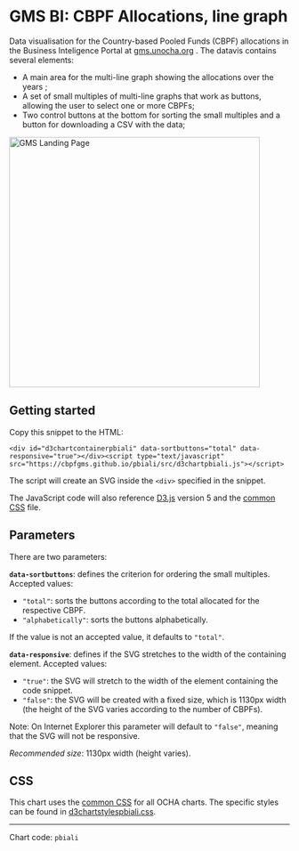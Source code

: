 # GMS BI: CBPF Allocations, line graph

Data visualisation for the Country-based Pooled Funds (CBPF) allocations in the Business Inteligence Portal at [gms.unocha.org](https://gms.unocha.org/content/cbpf-allocations) . The datavis contains several elements:

- A main area for the multi-line graph showing the allocations over the years ;
- A set of small multiples of multi-line graphs that work as buttons, allowing the user to select one or more CBPFs;
- Two control buttons at the bottom for sorting the small multiples and a button for downloading a CSV with the data;

<img alt="GMS Landing Page" src="https://cbpfgms.github.io/img/thumbnails/pbiali.png" width="450">

## Getting started

Copy this snippet to the HTML:

```<div id="d3chartcontainerpbiali" data-sortbuttons="total" data-responsive="true"></div><script type="text/javascript" src="https://cbpfgms.github.io/pbiali/src/d3chartpbiali.js"></script>```

The script will create an SVG inside the `<div>` specified in the snippet.

The JavaScript code will also reference [D3.js](https://d3js.org) version 5 and the [common CSS](https://github.com/CBPFGMS/cbpfgms.github.io/raw/master/css/) file.

## Parameters

There are two parameters:

**`data-sortbuttons`**: defines the criterion for ordering the small multiples. Accepted values:

- `"total"`: sorts the buttons according to the total allocated for the respective CBPF.
- `"alphabetically"`: sorts the buttons alphabetically.

If the value is not an accepted value, it defaults to `"total"`.

**`data-responsive`**: defines if the SVG stretches to the width of the containing element. Accepted values:

- `"true"`: the SVG will stretch to the width of the element containing the code snippet.
- `"false"`: the SVG will be created with a fixed size, which is 1130px width (the height of the SVG varies according to the number of CBPFs).

Note: On Internet Explorer this parameter will default to `"false"`, meaning that the SVG will not be responsive.

*Recommended size*: 1130px width (height varies).


## CSS

This chart uses the [common CSS](https://github.com/CBPFGMS/cbpfgms.github.io/raw/master/css/) for all OCHA charts. The specific styles can be found in [d3chartstylespbiali.css](https://github.com/CBPFGMS/cbpfgms.github.io/blob/master/css/d3chartstylespbiali.css).

---
Chart code: `pbiali`
